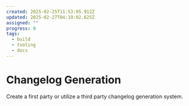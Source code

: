 ```yaml
---
created: 2025-02-25T11:53:05.912Z
updated: 2025-02-27T04:19:02.625Z
assigned: ""
progress: 0
tags:
  - build
  - tooling
  - docs
---
```


# Changelog Generation

Create a first party or utilize a third party changelog generation system.
